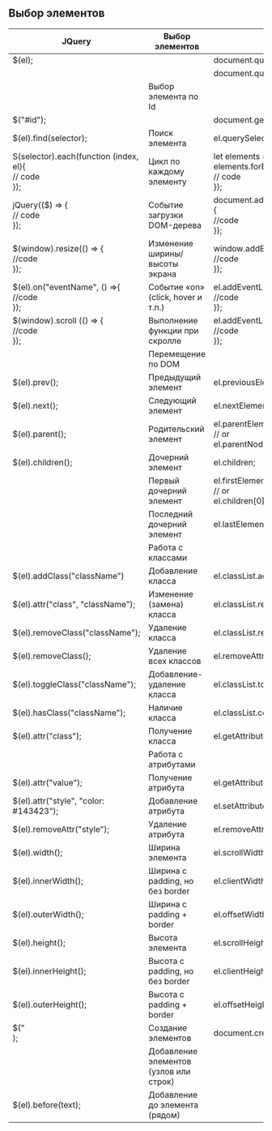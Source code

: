 
## Выбор элементов

| JQuery                                                       | Выбор элементов                        | vanillajs                                                                                                 |
| ------------------------------------------------------------ | -------------------------------------- | --------------------------------------------------------------------------------------------------------- |
| $(el);                                                       |                                        | document.querySelector(el);                                                                               |
|                                                              |                                        | document.querySelectorAll(el);                                                                            |
|                                                              | Выбор элемента по Id                   |                                                                                                           |
| $("#id");                                                    |                                        | document.getElementById("id");                                                                            |
| $(el).find(selector);                                        | Поиск элемента                         | el.querySelectorAll(selector);                                                                            |
| S(selector).each(function (index, el){ <br>  // code <br>}); | Цикл по каждому элементу               | let elements = document.querySelectorAll(el); elements.forEach(function (el, index){ <br>  // code<br>}); |
| jQuery(($) => { <br>  // code <br>});                        | Событие загрузки DOM-дерева            | document.addEventListener("DOMContentLoaded", {<br>  //code<br>});                                        |
| $(window).resize(() => {<br>  //code<br>});                  | Изменение ширины/высоты экрана         | window.addEventListener("resize", () => {<br>  //code<br>});                                              |
| $(el).on("eventName", () =>{<br>  //code<br>});              | Событие «on» (click, hover и т.п.)     | el.addEventLister("eventName", () => {<br>  //code<br>});                                                 |
| $(window).scroll (() => {<br>  //code<br>});                 | Выполнение функции при скролле         | el.addEventListener("sroll", () => {<br>  //code<br>});                                                   |
|                                                              | Перемещение по DOM                     |                                                                                                           |
| $(el).prev();                                                | Предыдущий элемент                     | el.previousElement.Sibling;                                                                               |
| $(el).next();                                                | Следующий элемент                      | el.nextElementSibling;                                                                                    |
| $(el).parent();                                              | Родительский элемент                   | el.parentElement;<br>  // or<br>el.parentNode                                                             |
| $(el).children();                                            | Дочерний элемент                       | el.children;                                                                                              |
|                                                              | Первый дочерний элемент                | el.firstElementChild;<br>  // or<br>el.children[0];                                                       |
|                                                              | Последний дочерний элемент             | el.lastElementChild;                                                                                      |
|                                                              | Работа с классами                      |                                                                                                           |
| $(el).addClass("className")                                  | Добавление класса                      | el.classList.add("className");                                                                            |
| $(el).attr("class", "className");                            | Изменение (замена) класса              | el.classList.replace("className");                                                                        |
| $(el).removeClass("className");                              | Удаление класса                        | el.classList.remove("className");                                                                         |
| $(el).removeClass();                                         | Удаление всех классов                  | el.removeAttribute("class");                                                                              |
| $(el).toggleClass("className");                              | Добавление-удаление класса             | el.classList.toggle("className");                                                                         |
| $(el).hasClass("className");                                 | Наличие класса                         | el.classList.contains("className");                                                                       |
| $(el).attr("class");                                         | Получение класса                       | el.getAttribute("class");                                                                                 |
|                                                              | Работа с атрибутами                    |                                                                                                           |
| $(el).attr("value");                                         | Получение атрибута                     | el.getAttribute("value");                                                                                 |
| $(el).attr("style", "color: #143423");                       | Добавление атрибута                    | el.setAttribute("style", "color: #042321");                                                               |
| $(el).removeAttr("style");                                   | Удаление атрибута                      | el.removeAttribute("style");                                                                              |
| $(el).width();                                               | Ширина элемента                        | el.scrollWidth;                                                                                           |
| $(el).innerWidth();                                          | Ширина с padding, но без border        | el.clientWidth;                                                                                           |
| $(el).outerWidth();                                          | Ширина с padding + border              | el.offsetWidth;                                                                                           |
| $(el).height();                                              | Высота элемента                        | el.scrollHeight;                                                                                          |
| $(el).innerHeight();                                         | Высота с padding, но без border        | el.clientHeight;                                                                                          |
| $(el).outerHeight();                                         | Высота с padding + border              | el.offsetHeight;                                                                                          |
| $("<div/>);                                                  | Создание элементов                     | document.createElement("tag");                                                                            |
|                                                              | Добавление элементов (узлов или строк) |                                                                                                           |
| $(el).before(text);                                          | Добавление до элемента (рядом)         |                                                                                                           |
